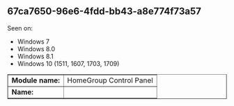 ## 67ca7650-96e6-4fdd-bb43-a8e774f73a57

Seen on:
* Windows 7
* Windows 8.0
* Windows 8.1
* Windows 10 (1511, 1607, 1703, 1709)

<table border="1" class="docutils">
  <tbody>
    <tr>
      <td><b>Module name:</b></td>
      <td>HomeGroup Control Panel</td>
    </tr>
    <tr>
      <td><b>Name:</b></td>
      <td>&nbsp;</td>
    </tr>
  </tbody>
</table>

